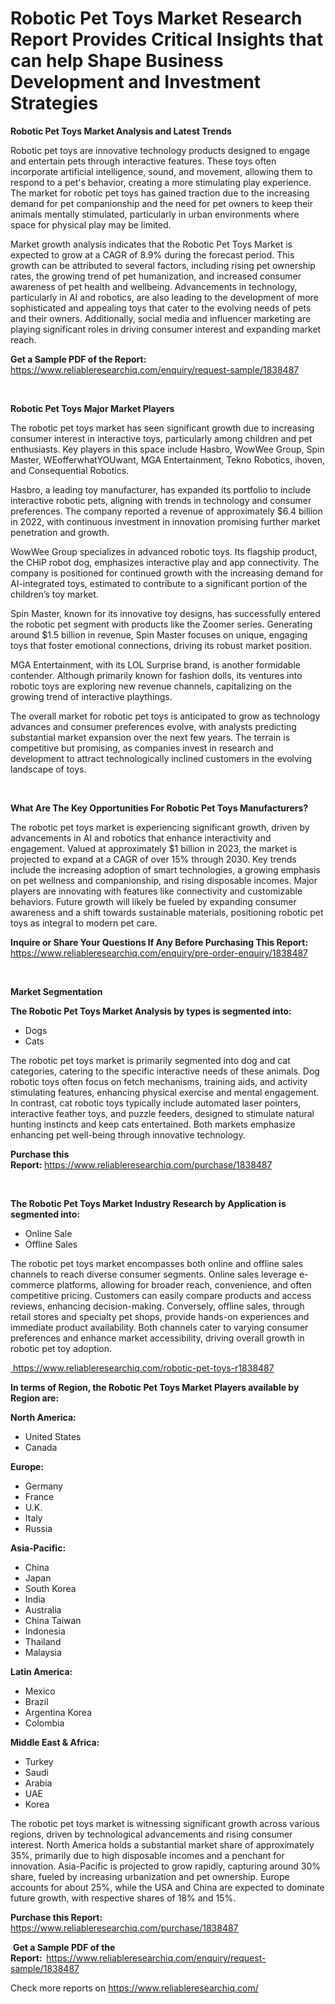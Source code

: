 <p><h1>Robotic Pet Toys Market Research Report Provides Critical Insights that can help Shape Business Development and Investment Strategies</h1></p><p><strong>Robotic Pet Toys Market Analysis and Latest Trends</strong></p>
<p><p>Robotic pet toys are innovative technology products designed to engage and entertain pets through interactive features. These toys often incorporate artificial intelligence, sound, and movement, allowing them to respond to a pet's behavior, creating a more stimulating play experience. The market for robotic pet toys has gained traction due to the increasing demand for pet companionship and the need for pet owners to keep their animals mentally stimulated, particularly in urban environments where space for physical play may be limited.</p><p>Market growth analysis indicates that the Robotic Pet Toys Market is expected to grow at a CAGR of 8.9% during the forecast period. This growth can be attributed to several factors, including rising pet ownership rates, the growing trend of pet humanization, and increased consumer awareness of pet health and wellbeing. Advancements in technology, particularly in AI and robotics, are also leading to the development of more sophisticated and appealing toys that cater to the evolving needs of pets and their owners. Additionally, social media and influencer marketing are playing significant roles in driving consumer interest and expanding market reach.</p></p>
<p><strong>Get a Sample PDF of the Report:&nbsp;</strong> <a href="https://www.reliableresearchiq.com/enquiry/request-sample/1838487?utm_campaign=3129&utm_medium=2&utm_source=Github&utm_content=ia&utm_term=11042025&utm_id=robotic-pet-toys">https://www.reliableresearchiq.com/enquiry/request-sample/1838487</a></p>
<p>&nbsp;</p>
<p><strong>Robotic Pet Toys Major Market Players</strong></p>
<p><p>The robotic pet toys market has seen significant growth due to increasing consumer interest in interactive toys, particularly among children and pet enthusiasts. Key players in this space include Hasbro, WowWee Group, Spin Master, WEofferwhatYOUwant, MGA Entertainment, Tekno Robotics, ihoven, and Consequential Robotics.</p><p>Hasbro, a leading toy manufacturer, has expanded its portfolio to include interactive robotic pets, aligning with trends in technology and consumer preferences. The company reported a revenue of approximately $6.4 billion in 2022, with continuous investment in innovation promising further market penetration and growth.</p><p>WowWee Group specializes in advanced robotic toys. Its flagship product, the CHiP robot dog, emphasizes interactive play and app connectivity. The company is positioned for continued growth with the increasing demand for AI-integrated toys, estimated to contribute to a significant portion of the children’s toy market.</p><p>Spin Master, known for its innovative toy designs, has successfully entered the robotic pet segment with products like the Zoomer series. Generating around $1.5 billion in revenue, Spin Master focuses on unique, engaging toys that foster emotional connections, driving its robust market position.</p><p>MGA Entertainment, with its LOL Surprise brand, is another formidable contender. Although primarily known for fashion dolls, its ventures into robotic toys are exploring new revenue channels, capitalizing on the growing trend of interactive playthings.</p><p>The overall market for robotic pet toys is anticipated to grow as technology advances and consumer preferences evolve, with analysts predicting substantial market expansion over the next few years. The terrain is competitive but promising, as companies invest in research and development to attract technologically inclined customers in the evolving landscape of toys.</p></p>
<p>&nbsp;</p>
<p><strong>What Are The Key Opportunities For Robotic Pet Toys Manufacturers?</strong></p>
<p><p>The robotic pet toys market is experiencing significant growth, driven by advancements in AI and robotics that enhance interactivity and engagement. Valued at approximately $1 billion in 2023, the market is projected to expand at a CAGR of over 15% through 2030. Key trends include the increasing adoption of smart technologies, a growing emphasis on pet wellness and companionship, and rising disposable incomes. Major players are innovating with features like connectivity and customizable behaviors. Future growth will likely be fueled by expanding consumer awareness and a shift towards sustainable materials, positioning robotic pet toys as integral to modern pet care.</p></p>
<p><strong>Inquire or Share Your Questions If Any Before Purchasing This Report:</strong> <a href="https://www.reliableresearchiq.com/enquiry/pre-order-enquiry/1838487?utm_campaign=3129&utm_medium=2&utm_source=Github&utm_content=ia&utm_term=11042025&utm_id=robotic-pet-toys">https://www.reliableresearchiq.com/enquiry/pre-order-enquiry/1838487</a></p>
<p>&nbsp;</p>
<p><strong>Market Segmentation</strong></p>
<p><strong>The Robotic Pet Toys Market Analysis by types is segmented into:</strong></p>
<p><ul><li>Dogs</li><li>Cats</li></ul></p>
<p><p>The robotic pet toys market is primarily segmented into dog and cat categories, catering to the specific interactive needs of these animals. Dog robotic toys often focus on fetch mechanisms, training aids, and activity stimulating features, enhancing physical exercise and mental engagement. In contrast, cat robotic toys typically include automated laser pointers, interactive feather toys, and puzzle feeders, designed to stimulate natural hunting instincts and keep cats entertained. Both markets emphasize enhancing pet well-being through innovative technology.</p></p>
<p><strong>Purchase this Report:&nbsp;</strong><a href="https://www.reliableresearchiq.com/purchase/1838487?utm_campaign=3129&utm_medium=2&utm_source=Github&utm_content=ia&utm_term=11042025&utm_id=robotic-pet-toys">https://www.reliableresearchiq.com/purchase/1838487</a></p>
<p>&nbsp;</p>
<p><strong>The Robotic Pet Toys Market Industry Research by Application is segmented into:</strong></p>
<p><ul><li>Online Sale</li><li>Offline Sales</li></ul></p>
<p><p>The robotic pet toys market encompasses both online and offline sales channels to reach diverse consumer segments. Online sales leverage e-commerce platforms, allowing for broader reach, convenience, and often competitive pricing. Customers can easily compare products and access reviews, enhancing decision-making. Conversely, offline sales, through retail stores and specialty pet shops, provide hands-on experiences and immediate product availability. Both channels cater to varying consumer preferences and enhance market accessibility, driving overall growth in robotic pet toy adoption.</p></p>
<p><a href="https://www.reliableresearchiq.com/robotic-pet-toys-r1838487?utm_campaign=3129&utm_medium=2&utm_source=Github&utm_content=ia&utm_term=11042025&utm_id=robotic-pet-toys">&nbsp;https://www.reliableresearchiq.com/robotic-pet-toys-r1838487</a></p>
<p><strong>In terms of Region, the Robotic Pet Toys Market Players available by Region are:</strong></p>
<p>
    <p> <strong> North America: </strong>
        <ul>
            <li>United States</li>
            <li>Canada</li>
        </ul>
        </p> 
    <p> <strong> Europe: </strong>
        <ul>
            <li>Germany</li>
            <li>France</li>
            <li>U.K.</li>
            <li>Italy</li>
            <li>Russia</li>
        </ul>
        </p> 
    <p> <strong> Asia-Pacific: </strong>
        <ul>
            <li>China</li>
            <li>Japan</li>
            <li>South Korea</li>
            <li>India</li>
            <li>Australia</li>
            <li>China Taiwan</li>
            <li>Indonesia</li>
            <li>Thailand</li>
            <li>Malaysia</li>
        </ul>
        </p> 
    <p> <strong> Latin America: </strong>
        <ul>
            <li>Mexico</li>
            <li>Brazil</li>
            <li>Argentina Korea</li>
            <li>Colombia</li>
        </ul>
        </p> 
    <p> <strong> Middle East & Africa: </strong>
        <ul>
            <li>Turkey</li>
            <li>Saudi</li>
            <li>Arabia</li>
            <li>UAE</li>
            <li>Korea</li>
        </ul>
    </p>
    </p>
<p><p>The robotic pet toys market is witnessing significant growth across various regions, driven by technological advancements and rising consumer interest. North America holds a substantial market share of approximately 35%, primarily due to high disposable incomes and a penchant for innovation. Asia-Pacific is projected to grow rapidly, capturing around 30% share, fueled by increasing urbanization and pet ownership. Europe accounts for about 25%, while the USA and China are expected to dominate future growth, with respective shares of 18% and 15%.</p></p>
<p><strong>Purchase this Report: </strong><a href="https://www.reliableresearchiq.com/purchase/1838487?utm_campaign=3129&utm_medium=2&utm_source=Github&utm_content=ia&utm_term=11042025&utm_id=robotic-pet-toys">https://www.reliableresearchiq.com/purchase/1838487</a></p>
<p>&nbsp;<strong>Get a Sample PDF of the Report:&nbsp;&nbsp;</strong><a href="https://www.reliableresearchiq.com/enquiry/request-sample/1838487?utm_campaign=3129&utm_medium=2&utm_source=Github&utm_content=ia&utm_term=11042025&utm_id=robotic-pet-toys">https://www.reliableresearchiq.com/enquiry/request-sample/1838487</a></p>
<p><strong></strong></p>
<p>Check more reports on <a href="https://www.reliableresearchiq.com/?utm_campaign=3129&utm_medium=2&utm_source=Github&utm_content=ia&utm_term=11042025&utm_id=robotic-pet-toys">https://www.reliableresearchiq.com/</a></p>